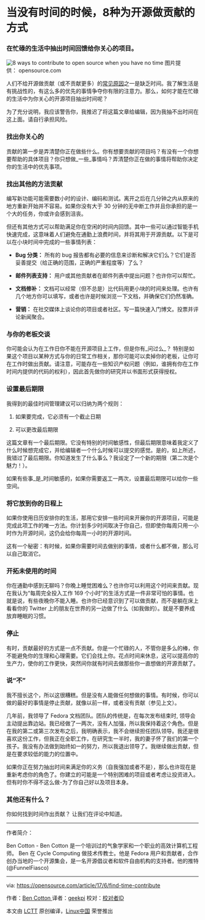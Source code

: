 当没有时间的时候，8种为开源做贡献的方式
============================================================

### 在忙碌的生活中抽出时间回馈给你关心的项目。

![8 ways to contribute to open source when you have no time](https://opensource.com/sites/default/files/styles/image-full-size/public/images/law/LAW-patent_reform_520x292_10136657_1012_dc.png?itok=zLMswcrw "8 ways to contribute to open source when you have no time")
图片提供： opensource.com

人们不给开源做贡献（或不贡献更多）的[常见原因][3]之一是缺乏时间。我了解生活是有挑战性的，有这么多的优先的事情争夺你有限的注意力。那么，如何才能在忙碌的生活中为你关心的开源项目抽出时间呢？

为了充分说明，我应该警告你，我推迟了将这篇文章给编辑，因为我抽不出时间在这上面。请自行承担风险。

### 找出你关心的

贡献的第一步是弄清楚你正在做些什么。你有想要贡献的项目吗？有没有一个你想要帮助的具体项目？你只想做_一些_事情吗？弄清楚你正在做的事情将帮助你决定你的生活中的优先事项。

### 找出其他的方法贡献

编写新功能可能需要数小时的设计、编码和测试。离开之后在几分钟之内从原来的地方重新开始并不容易。如果你没有大于 30 分钟的无中断工作并且你承担的是一个大的任务，你或许会感到沮丧。

但还有其他方式可以帮助满足你在空闲的时间内回馈。其中一些可以通过智能手机快速完成，这意味着人们避免在通勤上浪费时间，并将其用于开源贡献。以下是可以在小块时间中完成的一些事情列表：

*   **Bug 分类：** 所有的 bug 报告都有必要的信息来诊断和解决它们么？它们是否妥善提交（给正确的范围，正确的严重程度等）了么？

*   **邮件列表支持：** 用户或其他贡献者在邮件列表中提出问题？也许你可以帮忙。

*   **文档修补：** 文档可以经常（但不总是）比代码用更小块的时间来处理。也许有几个地方你可以填写，或者也许是时候浏览一下文档，并确保它们仍然准确。

*   **营销：** 在社交媒体上谈论你的项目或者社区。写一篇快速入门博文。投票并评论新闻聚合。

### 与你的老板交谈

你可能会认为在工作日你不能在开源项目上工作，但是你有_问过么_？ 特别是如果这个项目以某种方式与你的日常工作相关，那你可能可以卖掉你的老板，让你可在工作时做出贡献。请注意，可能存在一些知识产权问题（例如，谁拥有你在工作时间内提供的代码的权利），因此首先做你的研究并以书面形式获得授权。

### 设置最后期限

我得到的最佳时间管理建议可以归纳为两个规则：

1.  如果要完成，它必须有一个截止日期

2.  可以更改最后期限

这篇文章有一个最后期限。它没有特别的时间敏感性，但最后期限意味着我定义了什么时候想完成它，并给编辑者一个什么时候可以提交的感觉。是的，如上所述，我错过了最后期限。你知道发生了什么事么？我设定了一个新的期限（第二次是个魅力！）。

如果有些事_是_时间敏感的，如果你需要返工一两次，设置最后期限可以给你一些空间。

### 将它放到你的日程上

如果你使用日历安排你的生活，那用它安排一些时间来开展你的开源项目，可能是完成此项工作的唯一方法。你计划多少时间取决于你自己，但即使你每周只用一小时作为开源时间，这仍会给你每周一小时的开源时间。

这有一个秘密：有时候，如果你需要时间去做别的事情，或者什么都不做，那么可以自己取消它。

### 开拓未使用的时间

你在通勤中感到无聊吗？你晚上睡觉困难么？也许你可以利用这个时间来贡献。现在我认为“每周完全投入工作 169 个小时”的生活方式是一件非常可怕的事情。也就是说，有些夜晚你不能入睡。也许你已经意识到了可以做贡献，而不是躺在床上看看你的 Twitter 上的朋友在世界的另一边做了什么（如我做的）。就是不要养成放弃睡眠的习惯。

### 停止

有时，贡献最好的方式是一点不贡献。你是一个忙碌的人，不管你是多么的棒，你不能避免你的生理和心理需要。它们会找上你。花点时间来休息，这可以提高你的生产力，使你的工作更快，突然间你就有时间去做那些你一直想做的开源贡献了。

### 说“不”

我不擅长这个，所以这很糟糕。但是没有人能做任何想做的事情。有时候，你可以做的最好的事情是停止贡献，就像以前一样，或者没有贡献（参见上文）。

几年前，我领导了 Fedora 文档团队。团队的传统是，在每次发布结束时, 领导会主动提出靠边站。我已经做了一两次，没有人加强，所以我保持着这个角色。但是在我的第二或第三次发布之后，我明确表示，我不会继续担任团队领导。我还是很喜欢这份工作，但我正在全职工作，在研究生一半时，我的妻子怀了我们的第一个孩子。我没有办法做到始终如一的努力，所以我退出领导了。我继续做出贡献，但是在要求较低的能力的位置中。

如果你正在努力抽出时间来满足你的义务（自我强加或者不是），那么也许现在是重新考虑你的角色了。你建立的可能是一个特别困难的项目或者考虑让投资进入。但有时你不得不这么做-为了你自己好以及项目本身。

### 其他还有什么？

你如何找到时间作出贡献？ 让我们在评论中知道。

--------------------------------------------------------------------------------

作者简介：

Ben Cotton - Ben Cotton 是一个培训过的气象学家和一个职业的高效计算机工程师。 Ben 在 Cycle Computing 做技术传教士。他是 Fedora 用户和贡献者，合作创办当地的一个开源集会，是一名开源倡议者和软件自由机构的支持者。他的推特 (@FunnelFiasco)


----------

via: https://opensource.com/article/17/6/find-time-contribute

作者：[Ben Cotton ][a]
译者：[geekpi](https://github.com/geekpi)
校对：[校对者ID](https://github.com/校对者ID)

本文由 [LCTT](https://github.com/LCTT/TranslateProject) 原创编译，[Linux中国](https://linux.cn/) 荣誉推出

[a]:https://opensource.com/users/bcotton
[1]:https://opensource.com/article/17/6/find-time-contribute?rate=qWRgPXlhEZchh_vXEplj6jLXd7P0QCwzxZFWYkqawCc
[2]:https://opensource.com/user/30131/feed
[3]:http://naramore.net/blog/why-people-don-t-contribute-to-os-projects-and-what-we-can-do-about-it
[4]:https://opensource.com/users/bcotton
[5]:https://opensource.com/article/17/6/find-time-contribute#comments
